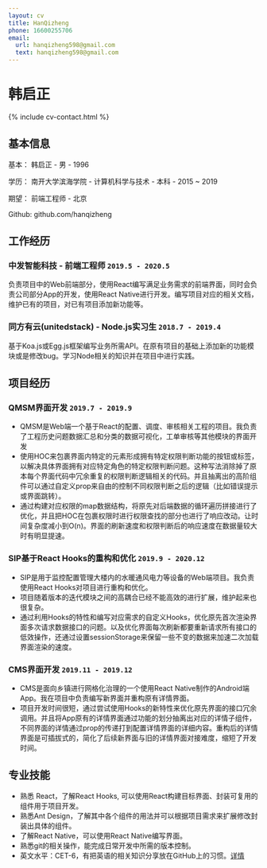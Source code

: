 ```yaml
---
layout: cv
title: HanQizheng
phone: 16600255706
email:
  url: hanqizheng598@gmail.com
  text: hanqizheng598@gmail.com
---
```


# 韩启正

<!--
include contact information from the front matter
Supported arguments:
    - homepage: url, text
    - phone
    - email
-->

{% include cv-contact.html %}

## 基本信息
基本： 韩启正 - 男 - 1996

学历： 南开大学滨海学院 - 计算机科学与技术 - 本科 - 2015 ~ 2019

期望： 前端工程师 - 北京

Github: github.com/hanqizheng

## 工作经历

### **中发智能科技 - 前端工程师** `2019.5 - 2020.5`

负责项目中的Web前端部分，使用React编写满足业务需求的前端界面，同时会负责公司部分App的开发，使用React Native进行开发。编写项目对应的相关文档，维护已有的项目，对已有项目添加新功能等。

### **同方有云(unitedstack)** - Node.js**实习生** `2018.7 - 2019.4`

基于Koa.js或Egg.js框架编写业务所需API。在原有项目的基础上添加新的功能模块或是修改bug。学习Node相关的知识并在项目中进行实践。

## 项目经历

### **QMSM界面开发** `2019.7 - 2019.9`


  - QMSM是Web端一个基于React的配置、调度、审核相关工程的项目。我负责了工程历史问题数据汇总和分类的数据可视化，工单审核等其他模块的界面开发<br>
  - 使用HOC来包裹界面内特定的元素形成拥有特定权限判断功能的按钮或标签，以解决具体界面拥有对应特定角色的特定权限判断问题。这种写法消除掉了原本每个界面代码中冗余重复的权限判断逻辑相关的代码。并且抽离出的高阶组件可以通过自定义prop来自由的控制不同权限判断之后的逻辑（比如错误提示或界面跳转）。<br>
  - 通过构建对应权限的map数据结构，将原先对后端数据的循环遍历拼接进行了优化，并且把HOC在包裹权限时进行权限查找的部分也进行了响应改动。让时间复杂度减小到O(n)。界面的刷新速度和权限判断后的响应速度在数据量较大时有明显提速。<br>


### **SIP基于React Hooks的重构和优化** `2019.9 - 2020.12`

- SIP是用于监控配置管理大楼内的水暖通风电力等设备的Web端项目。我负责使用React Hooks对项目进行重构和优化。<br>
- 项目随着版本的迭代模块之间的高耦合已经不能高效的进行扩展，维护起来也很复杂。<br>
- 通过利用Hooks的特性和编写对应需求的自定义Hooks，优化原先首次渲染界面多次请求数据接口的问题。以及优化界面每次刷新都要重新请求所有接口的低效操作，还通过设置sessionStorage来保留一些不变的数据来加速二次加载界面渲染的速度。


### **CMS界面开发** `2019.11 - 2019.12`

- CMS是面向乡镇进行网格化治理的一个使用React Native制作的Android端App。我在项目中负责编写新界面并重构原有详情界面。<br>
- 项目开发时间很短，通过尝试使用Hooks的新特性来优化原先界面的接口冗余调用。并且将App原有的详情界面通过功能的划分抽离出对应的详情子组件，不同界面的详情通过prop的传递打到配置详情界面的详细内容。重构后的详情界面是可插拔式的，简化了后续新界面与旧的详情界面对接难度，缩短了开发时间。

## 专业技能

- 熟悉 React，了解React Hooks, 可以使用React构建目标界面、封装可复用的组件用于项目开发。<br> 
- 熟悉Ant Design，了解其中各个组件的用法并可以根据项目需求来扩展修改封装出具体的组件。<br>
- 了解React Native，可以使用React Native编写界面。<br>
- 熟悉git的相关操作，能完成日常开发中所需的版本控制。
- 英文水平：CET-6，有把英语的相关知识分享放在GitHub上的习惯。[详情](https://github.com/hanqizheng/Friends-Together)


<!-- ### Footer

Last updated: June 2020 -->
